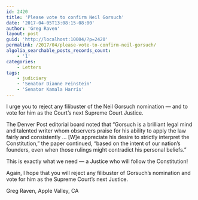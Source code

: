```yaml
---
id: 2420
title: 'Please vote to confirm Neil Gorsuch'
date: '2017-04-05T13:08:15-08:00'
author: 'Greg Raven'
layout: post
guid: 'http://localhost:10004/?p=2420'
permalink: /2017/04/please-vote-to-confirm-neil-gorsuch/
algolia_searchable_posts_records_count:
    - '1'
categories:
    - Letters
tags:
    - judiciary
    - 'Senator Dianne Feinstein'
    - 'Senator Kamala Harris'
---
```


I urge you to reject any filibuster of the Neil Gorsuch nomination — and to vote for him as the Court’s next Supreme Court Justice.

The Denver Post editorial board noted that “Gorsuch is a brilliant legal mind and talented writer whom observers praise for his ability to apply the law fairly and consistently … \[W\]e appreciate his desire to strictly interpret the Constitution,” the paper continued, “based on the intent of our nation’s founders, even when those rulings might contradict his personal beliefs.”

This is exactly what we need — a Justice who will follow the Constitution!

Again, I hope that you will reject any filibuster of Gorsuch’s nomination and vote for him as the Supreme Court’s next Justice.

Greg Raven, Apple Valley, CA